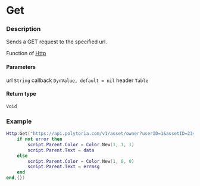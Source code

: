 # Get

### Description

Sends a GET request to the specified url.

Function of [Http](../../)

#### Parameters

url `String`
callback `DynValue, default = nil`
header `Table`

#### Return type

`Void`

### Example

```lua
Http:Get("https://api.polytoria.com/v1/asset/owner?userID=1&assetID=234", function (data, error, errmsg)
    if not error then
        script.Parent.Color = Color.New(1, 1, 1)
        script.Parent.Text = data
    else
        script.Parent.Color = Color.New(1, 0, 0)
        script.Parent.Text = errmsg
    end
end,{})
```
